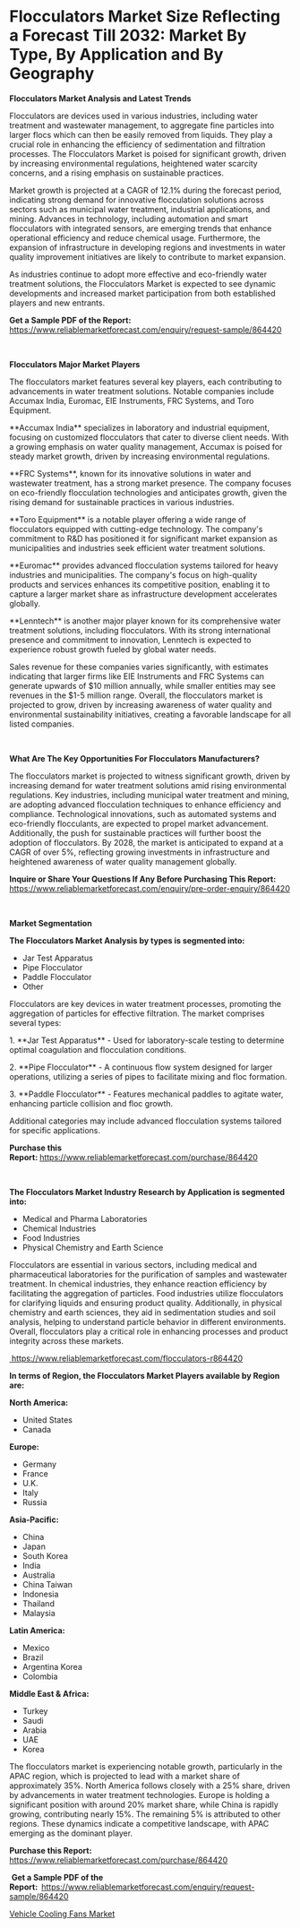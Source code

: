 <p><h1>Flocculators Market Size Reflecting a Forecast Till 2032: Market By Type, By Application and By Geography</h1></p><p><strong>Flocculators Market Analysis and Latest Trends</strong></p>
<p><p>Flocculators are devices used in various industries, including water treatment and wastewater management, to aggregate fine particles into larger flocs which can then be easily removed from liquids. They play a crucial role in enhancing the efficiency of sedimentation and filtration processes. The Flocculators Market is poised for significant growth, driven by increasing environmental regulations, heightened water scarcity concerns, and a rising emphasis on sustainable practices.</p><p>Market growth is projected at a CAGR of 12.1% during the forecast period, indicating strong demand for innovative flocculation solutions across sectors such as municipal water treatment, industrial applications, and mining. Advances in technology, including automation and smart flocculators with integrated sensors, are emerging trends that enhance operational efficiency and reduce chemical usage. Furthermore, the expansion of infrastructure in developing regions and investments in water quality improvement initiatives are likely to contribute to market expansion. </p><p>As industries continue to adopt more effective and eco-friendly water treatment solutions, the Flocculators Market is expected to see dynamic developments and increased market participation from both established players and new entrants.</p></p>
<p><strong>Get a Sample PDF of the Report:&nbsp;</strong> <a href="https://www.reliablemarketforecast.com/enquiry/request-sample/864420?utm_campaign=1888&utm_medium=2&utm_source=Github&utm_content=ia&utm_term=20022025&utm_id=flocculators">https://www.reliablemarketforecast.com/enquiry/request-sample/864420</a></p>
<p>&nbsp;</p>
<p><strong>Flocculators Major Market Players</strong></p>
<p><p>The flocculators market features several key players, each contributing to advancements in water treatment solutions. Notable companies include Accumax India, Euromac, EIE Instruments, FRC Systems, and Toro Equipment. </p><p>**Accumax India** specializes in laboratory and industrial equipment, focusing on customized flocculators that cater to diverse client needs. With a growing emphasis on water quality management, Accumax is poised for steady market growth, driven by increasing environmental regulations.</p><p>**FRC Systems**, known for its innovative solutions in water and wastewater treatment, has a strong market presence. The company focuses on eco-friendly flocculation technologies and anticipates growth, given the rising demand for sustainable practices in various industries.</p><p>**Toro Equipment** is a notable player offering a wide range of flocculators equipped with cutting-edge technology. The company's commitment to R&D has positioned it for significant market expansion as municipalities and industries seek efficient water treatment solutions.</p><p>**Euromac** provides advanced flocculation systems tailored for heavy industries and municipalities. The company's focus on high-quality products and services enhances its competitive position, enabling it to capture a larger market share as infrastructure development accelerates globally.</p><p>**Lenntech** is another major player known for its comprehensive water treatment solutions, including flocculators. With its strong international presence and commitment to innovation, Lenntech is expected to experience robust growth fueled by global water needs.</p><p>Sales revenue for these companies varies significantly, with estimates indicating that larger firms like EIE Instruments and FRC Systems can generate upwards of $10 million annually, while smaller entities may see revenues in the $1-5 million range. Overall, the flocculators market is projected to grow, driven by increasing awareness of water quality and environmental sustainability initiatives, creating a favorable landscape for all listed companies.</p></p>
<p>&nbsp;</p>
<p><strong>What Are The Key Opportunities For Flocculators Manufacturers?</strong></p>
<p><p>The flocculators market is projected to witness significant growth, driven by increasing demand for water treatment solutions amid rising environmental regulations. Key industries, including municipal water treatment and mining, are adopting advanced flocculation techniques to enhance efficiency and compliance. Technological innovations, such as automated systems and eco-friendly flocculants, are expected to propel market advancement. Additionally, the push for sustainable practices will further boost the adoption of flocculators. By 2028, the market is anticipated to expand at a CAGR of over 5%, reflecting growing investments in infrastructure and heightened awareness of water quality management globally.</p></p>
<p><strong>Inquire or Share Your Questions If Any Before Purchasing This Report:</strong> <a href="https://www.reliablemarketforecast.com/enquiry/pre-order-enquiry/864420?utm_campaign=1888&utm_medium=2&utm_source=Github&utm_content=ia&utm_term=20022025&utm_id=flocculators">https://www.reliablemarketforecast.com/enquiry/pre-order-enquiry/864420</a></p>
<p>&nbsp;</p>
<p><strong>Market Segmentation</strong></p>
<p><strong>The Flocculators Market Analysis by types is segmented into:</strong></p>
<p><ul><li>Jar Test Apparatus</li><li>Pipe Flocculator</li><li>Paddle Flocculator</li><li>Other</li></ul></p>
<p><p>Flocculators are key devices in water treatment processes, promoting the aggregation of particles for effective filtration. The market comprises several types: </p><p>1. **Jar Test Apparatus** - Used for laboratory-scale testing to determine optimal coagulation and flocculation conditions.</p><p>2. **Pipe Flocculator** - A continuous flow system designed for larger operations, utilizing a series of pipes to facilitate mixing and floc formation.</p><p>3. **Paddle Flocculator** - Features mechanical paddles to agitate water, enhancing particle collision and floc growth. </p><p>Additional categories may include advanced flocculation systems tailored for specific applications.</p></p>
<p><strong>Purchase this Report:&nbsp;</strong><a href="https://www.reliablemarketforecast.com/purchase/864420?utm_campaign=1888&utm_medium=2&utm_source=Github&utm_content=ia&utm_term=20022025&utm_id=flocculators">https://www.reliablemarketforecast.com/purchase/864420</a></p>
<p>&nbsp;</p>
<p><strong>The Flocculators Market Industry Research by Application is segmented into:</strong></p>
<p><ul><li>Medical and Pharma Laboratories</li><li>Chemical Industries</li><li>Food Industries</li><li>Physical Chemistry and Earth Science</li></ul></p>
<p><p>Flocculators are essential in various sectors, including medical and pharmaceutical laboratories for the purification of samples and wastewater treatment. In chemical industries, they enhance reaction efficiency by facilitating the aggregation of particles. Food industries utilize flocculators for clarifying liquids and ensuring product quality. Additionally, in physical chemistry and earth sciences, they aid in sedimentation studies and soil analysis, helping to understand particle behavior in different environments. Overall, flocculators play a critical role in enhancing processes and product integrity across these markets.</p></p>
<p><a href="https://www.reliablemarketforecast.com/flocculators-r864420?utm_campaign=1888&utm_medium=2&utm_source=Github&utm_content=ia&utm_term=20022025&utm_id=flocculators">&nbsp;https://www.reliablemarketforecast.com/flocculators-r864420</a></p>
<p><strong>In terms of Region, the Flocculators Market Players available by Region are:</strong></p>
<p>
    <p> <strong> North America: </strong>
        <ul>
            <li>United States</li>
            <li>Canada</li>
        </ul>
        </p> 
    <p> <strong> Europe: </strong>
        <ul>
            <li>Germany</li>
            <li>France</li>
            <li>U.K.</li>
            <li>Italy</li>
            <li>Russia</li>
        </ul>
        </p> 
    <p> <strong> Asia-Pacific: </strong>
        <ul>
            <li>China</li>
            <li>Japan</li>
            <li>South Korea</li>
            <li>India</li>
            <li>Australia</li>
            <li>China Taiwan</li>
            <li>Indonesia</li>
            <li>Thailand</li>
            <li>Malaysia</li>
        </ul>
        </p> 
    <p> <strong> Latin America: </strong>
        <ul>
            <li>Mexico</li>
            <li>Brazil</li>
            <li>Argentina Korea</li>
            <li>Colombia</li>
        </ul>
        </p> 
    <p> <strong> Middle East & Africa: </strong>
        <ul>
            <li>Turkey</li>
            <li>Saudi</li>
            <li>Arabia</li>
            <li>UAE</li>
            <li>Korea</li>
        </ul>
    </p>
    </p>
<p><p>The flocculators market is experiencing notable growth, particularly in the APAC region, which is projected to lead with a market share of approximately 35%. North America follows closely with a 25% share, driven by advancements in water treatment technologies. Europe is holding a significant position with around 20% market share, while China is rapidly growing, contributing nearly 15%. The remaining 5% is attributed to other regions. These dynamics indicate a competitive landscape, with APAC emerging as the dominant player.</p></p>
<p><strong>Purchase this Report: </strong><a href="https://www.reliablemarketforecast.com/purchase/864420?utm_campaign=1888&utm_medium=2&utm_source=Github&utm_content=ia&utm_term=20022025&utm_id=flocculators">https://www.reliablemarketforecast.com/purchase/864420</a></p>
<p>&nbsp;<strong>Get a Sample PDF of the Report:&nbsp;&nbsp;</strong><a href="https://www.reliablemarketforecast.com/enquiry/request-sample/864420?utm_campaign=1888&utm_medium=2&utm_source=Github&utm_content=ia&utm_term=20022025&utm_id=flocculators">https://www.reliablemarketforecast.com/enquiry/request-sample/864420</a></p>
<p><strong></strong></p>
<p><p><a href="https://github.com/gulaimolin/Market-Research-Report-List-7/blob/main/vehicle-cooling-fans-market.md?utm_campaign=1888&utm_medium=2&utm_source=Github&utm_content=ia&utm_term=20022025&utm_id=flocculators">Vehicle Cooling Fans Market</a></p></p>